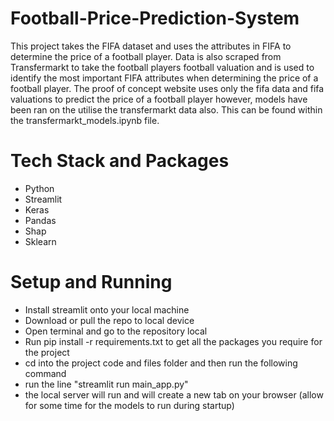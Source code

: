 # Football-Price-Prediction-System
This project takes the FIFA dataset and uses the attributes in FIFA to determine the price of a football player. Data is also scraped from Transfermarkt to take the football players football valuation and is used to identify the most important FIFA attributes when determining the price of a football player. The proof of concept website uses only the fifa data and fifa valuations to predict the price of a football player however, models have been ran on the utilise the transfermarkt data also. This can be found within the transfermarkt_models.ipynb file.

# Tech Stack and Packages
- Python
- Streamlit
- Keras
- Pandas
- Shap
- Sklearn

# Setup and Running
- Install streamlit onto your local machine
- Download or pull the repo to local device
- Open terminal and go to the repository local
- Run pip install -r requirements.txt to get all the packages you require for the project
- cd into the project code and files folder and then run the following command
- run the line "streamlit run main_app.py"
- the local server will run and will create a new tab on your browser (allow for some time for the models to run during startup)


<!-- To run ProofOfCOnceptWebApplication.py it requires the installation of Streamlit, after installing streamlit

cd into the folder the project is in then run the following prompt in the command prompt

Streamlit run ProofOfCOnceptWebApplication.py


Please find attached a .csv file with the football dataset -->
